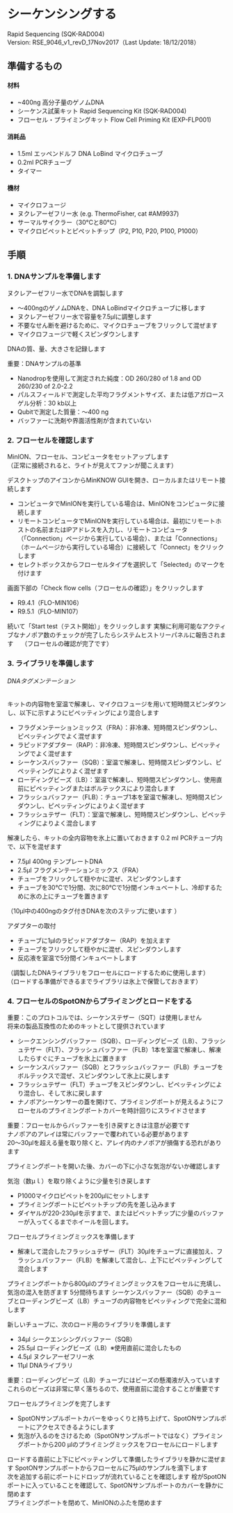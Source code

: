 # シーケンシングする
Rapid Sequencing (SQK-RAD004)  
Version: RSE_9046_v1_revD_17Nov2017（Last Update: 18/12/2018）  


## 準備するもの

#### 材料  
- ~400ng 高分子量のゲノムDNA  
- シーケンス試薬キット Rapid Sequencing Kit (SQK-RAD004)  
- フローセル・プライミングキット Flow Cell Priming Kit (EXP-FLP001)  

#### 消耗品  
- 1.5ml エッペンドルフ DNA LoBind マイクロチューブ
- 0.2ml PCRチューブ
- タイマー

#### 機材  
- マイクロフュージ
- ヌクレアーゼフリー水 (e.g. ThermoFisher, cat #AM9937)  
- サーマルサイクラー（30°Cと80°C）  
- マイクロピペットとピペットチップ（P2, P10, P20, P100, P1000）


## 手順

### 1. DNAサンプルを準備します  

ヌクレアーゼフリー水でDNAを調製します  
- 〜400ngのゲノムDNAを、DNA LoBindマイクロチューブに移します
- ヌクレアーゼフリー水で容量を7.5μlに調整します
- 不要なせん断を避けるために、マイクロチューブをフリックして混ぜます
- マイクロフュージで軽くスピンダウンします  

DNAの質、量、大きさを記録します


重要：DNAサンプルの基準
- Nanodropを使用して測定された純度：OD 260/280 of 1.8 and OD 260/230 of 2.0-2.2
- パルスフィールドで測定した平均フラグメントサイズ、または低アガロースゲル分析：30 kb以上
- Qubitで測定した質量：〜400 ng
- バッファーに洗剤や界面活性剤が含まれていない


### 2. フローセルを確認します
MinION、フローセル、コンピュータをセットアップします    
（正常に接続されると、ライトが見えてファンが聞こえます）

デスクトップのアイコンからMinKNOW GUIを開き、ローカルまたはリモート接続します  
- コンピュータでMinIONを実行している場合は、MinIONをコンピュータに接続します  
- リモートコンピュータでMinIONを実行している場合は、最初にリモートホストの名前またはIPアドレスを入力し、リモートコンピュータ（「Connection」ページから実行している場合）、または「Connections」（ホームページから実行している場合）に接続して「Connect」をクリックします  
- セレクトボックスからフローセルタイプを選択して「Selected」のマークを付けます  

画面下部の「Check flow cells（フローセルの確認）」をクリックします　
- R9.4.1（FLO-MIN106）
- R9.5.1（FLO-MIN107）

続いて「Start test（テスト開始）」をクリックします
実験に利用可能なアクティブなナノポア数のチェックが完了したらシステムヒストリーパネルに報告されます　
（フローセルの確認が完了です）

### 3. ライブラリを準備します

###### DNAタグメンテーション  

キットの内容物を室温で解凍し、マイクロフュージを用いて短時間スピンダウンし、以下に示すようにピペッティングにより混合します
- フラグメンテーションミックス（FRA）：非冷凍、短時間スピンダウンし、ピペッティングでよく混ぜます
- ラピッドアダプター（RAP）：非冷凍、短時間スピンダウンし、ピペッティングでよく混ぜます
- シーケンスバッファー（SQB）：室温で解凍し、短時間スピンダウンし、ピペッティングによりよく混ぜます
- ローディングビーズ（LB）：室温で解凍し、短時間スピンダウンし、使用直前にピペッティングまたはボルテックスにより混合します
- フラッシュバッファー（FLB）：チューブ1本を室温で解凍し、短時間スピンダウンし、ピペッティングによりよく混ぜます
- フラッシュテザー（FLT）：室温で解凍し、短時間スピンダウンし、ピペッティングによりよく混合します

解凍したら、キットの全内容物を氷上に置いておきます
0.2 ml PCRチューブ内で、以下を混ぜます
- 7.5μl 400ng テンプレートDNA
- 2.5μl フラグメンテーションミックス（FRA）  
- チューブをフリックして穏やかに混ぜ、スピンダウンします  
- チューブを30℃で1分間、次に80℃で1分間インキュベートし、冷却するために氷の上にチューブを置きます  

（10μl中の400ngのタグ付きDNAを次のステップに使います ）

アダプターの取付
- チューブに1μlのラピッドアダプター（RAP）を加えます
- チューブをフリックして穏やかに混ぜ、スピンダウンします
- 反応液を室温で5分間インキュベートします

（調製したDNAライブラリをフローセルにロードするために使用します）  
（ロードする準備ができるまでライブラリは氷上で保管しておきます）

### 4. フローセルのSpotONからプライミングとロードをする
重要：このプロトコルでは、シーケンステザー（SQT）は使用しません  
将来の製品互換性のためのキットとして提供されています

- シークエンシングバッファー（SQB）、ローディングビーズ（LB）、フラッシュテザー（FLT）、フラッシュバッファー（FLB）1本を室温で解凍し、解凍したらすぐにチューブを氷上に置きます
- シーケンスバッファー（SQB）とフラッシュバッファー（FLB）チューブをボルテックスで混ぜ、スピンダウンして氷上に戻します
- フラッシュテザー（FLT）チューブをスピンダウンし、ピペッティングにより混合し、そして氷に戻します
- ナノポアシーケンサーの蓋を開けて、プライミングポートが見えるようにフローセルのプライミングポートカバーを時計回りにスライドさせます

重要：フローセルからバッファーを引き戻すときは注意が必要です  
ナノポアのアレイは常にバッファーで覆われている必要があります  
20〜30μlを超える量を取り除くと、アレイ内のナノポアが損傷する恐れがあります  

プライミングポートを開いた後、カバーの下に小さな気泡がないか確認します

気泡（数μｌ）を取り除くように少量を引き戻します  
 - P1000マイクロピペットを200μlにセットします  
 - プライミングポートにピペットチップの先を差し込みます  
 - ダイヤルが220-230μlを示すまで、またはピペットチップに少量のバッファーが入ってくるまでホイールを回します。


フローセルプライミングミックスを準備します
 - 解凍して混合したフラッシュテザー（FLT）30μlをチューブに直接加え、フラッシュバッファー（FLB）を解凍して混合し、上下にピペッティングして混合します  

プライミングポートから800µlのプライミングミックスをフローセルに充填し、気泡の混入を防ぎます
5分間待ちます
シーケンスバッファー（SQB）のチューブとローディングビーズ（LB）チューブの内容物をピペッティングで完全に混和します

新しいチューブに、次のロード用のライブラリを準備します
 - 34μl シークエンシングバッファー（SQB）
 - 25.5μl ローディングビーズ（LB）※使用直前に混合したもの
 - 4.5μl ヌクレアーゼフリー水
 - 11μl DNAライブラリ


重要：ローディングビーズ（LB）チューブにはビーズの懸濁液が入っています  
これらのビーズは非常に早く落ちるので、使用直前に混合することが重要です

フローセルプライミングを完了します
 - SpotONサンプルポートカバーをゆっくりと持ち上げて、SpotONサンプルポートにアクセスできるようにします  
 - 気泡が入るのをさけるため（SpotONサンプルポートではなく）プライミングポートから200 µlのプライミングミックスをフローセルにロードします  


ロードする直前に上下にピペッティングして準備したライブラリを静かに混ぜます
SpotONサンプルポートからフローセルに75µlのサンプルを滴下します  
次を追加する前にポートにドロップが流れていることを確認します
栓がSpotONポートに入っていることを確認して、SpotONサンプルポートのカバーを静かに閉めます  
プライミングポートを閉めて、MinIONのふたを閉めます
